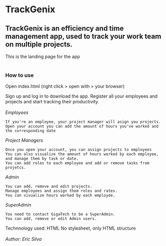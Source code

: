# TrackGenix

 ## TrackGenix is an efficiency and time management app, used to track your work team on multiple projects. <br/>

 This is the landing page for the app <br/><br/>
  ### How to use<br/>
 Open index.html (right click > open with > your browser) <br/>
 
 Sign up and log in to download the app. Register all your employees and projects and start tracking their productivity.<br/><br/>
 *Employees* <br/>
  ```
  If you're an employee, your project manager will asign you projects.
 Open your account you can add the amount of hours you've worked and the corresponding date
 ```

 *Project Managers*  <br/>
  ```
 Once you open your account, you can assign projects to employees
 You can also visualize the amount of hours worked by each employee, and manage them by task or date.
 You can add roles to each employee and add or remove tasks from projetcs.
   ```

 *Admin*<br/>
   ```
 You can add, remove and edit projects.
 Manage employees and assign them roles and rates.
 You can visualize hours worked by each employee.
   ```

 *SuperAdmin*
   ```
   You need to contact GigaTech to be a SuperAdmin.
   You can add, remove or edit Admin users.
   ```

 
 Technnology used: HTML
 No stylesheet, only HTML structure<br/><br/>
*Author: Eric Silva*
